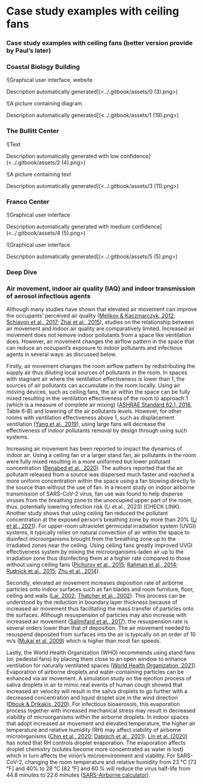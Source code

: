 # Case study examples with ceiling fans

### Case study examples with ceiling fans (better version provide by Paul’s later)

### Coastal Biology Building

![Graphical user interface, website

Description automatically generated](<../.gitbook/assets/0 (3).png>)

![A picture containing diagram

Description automatically generated](<../.gitbook/assets/1 (19).png>)

### The Bullitt Center

![Text

Description automatically generated with low confidence](<../.gitbook/assets/2 (4).png>)

![A picture containing text

Description automatically generated](<../.gitbook/assets/3 (11).png>)

### Franco Center

![Graphical user interface

Description automatically generated with medium confidence](<../.gitbook/assets/4 (5).png>)

![Graphical user interface

Description automatically generated](<../.gitbook/assets/5 (5).png>)

### Deep Dive <a href="#_toc137735071" id="_toc137735071"></a>

### Air movement, indoor air quality (IAQ) and indoor transmission of aerosol infectious agents <a href="#_toc137735072" id="_toc137735072"></a>

Although many studies have shown that elevated air movement can improve the occupants’ perceived air quality ([Melikov & Kaczmarczyk, 2012](https://doi.org/10.1016/j.buildenv.2011.06.017); [Schiavon et al., 2017](https://doi.org/10.1111/ina.12352); [Zhai et al., 2015](https://doi.org/10.1016/j.buildenv.2015.04.003)), studies on the relationship between air movement and indoor air quality are comparatively limited. Increased air movement does not remove indoor pollutants from a space like ventilation does. However, air movement changes the airflow pattern in the space that can reduce an occupant’s exposure to indoor pollutants and infectious agents in several ways: as discussed below.

Firstly, air movement changes the room airflow pattern by redistributing the supply air thus diluting local sources of pollutants in the room. In spaces with stagnant air where the ventilation effectiveness is lower than 1, the sources of air pollutants can accumulate in the room locally. Using air moving devices, such as ceiling fans, the air within the space can be fully mixed resulting in the ventilation effectiveness of the room to approach 1 (which is a measure of complete air mixing) ([ASHRAE Standard 62.1, 2016](https://www.ashrae.org/technical-resources/bookstore/standards-62-1-62-2), Table 6-B) and lowering of the air pollutants levels. However, for other rooms with ventilation effectiveness above 1, such as displacement ventilation ([Yang et al., 2019](https://doi.org/10.1016/j.enbuild.2019.109359)), using large fans will decrease the effectiveness of indoor pollutants removal by design through using such systems.

Increasing air movement has been reported to impact the dynamics of indoor air. Using a ceiling fan or a larger stand fan, air pollutants in the room were fully mixed resulting in a more uniformed but lower pollutant concentration ([Benabed et al., 2020](https://doi.org/10.1016/j.buildenv.2020.106655)). The authors reported that the air pollutant released from a source was dispersed much faster and reached a more uniform concentration within the space using a fan blowing directly to the source than without the use of fan. In a recent study on indoor airborne transmission of SARS-CoV-2 virus, fan use was found to help disperse viruses from the breathing zone to the unoccupied upper part of the room, thus, potentially lowering infection risk (Li et al., 2023) (CHECK LINK). Another study shows that using ceiling fan reduced the pollutant concentration at the exposed person’s breathing zone by more than 20% ([Li et al., 2021](https://doi.org/10.1016/j.buildenv.2021.107887)). For upper-room ultraviolet germicidal irradiation system (UVGI) systems, it typically relies on natural convection of air within the space to disinfect microorganisms brought from the breathing zone up to the irradiated zones near the ceiling. Using ceiling fans greatly improved UVGI effectiveness system by mixing the microorganisms-laden air up to the irradiation zone thus disinfecting them at a higher rate compared to those without using ceiling fans ([Pichurov et al., 2015](https://doi.org/10.1016/j.buildenv.2014.12.021); [Rahman et al., 2014](https://doi.org/10.9734/BJAST/2014/11762); [Rudnick et al., 2015](https://doi.org/10.1016/j.buildenv.2014.03.025); [Zhu et al., 2014](https://doi.org/10.1016/j.buildenv.2013.10.019)).

Secondly, elevated air movement increases deposition rate of airborne particles onto indoor surfaces such as fan blades and room furniture, floor, ceiling and walls ([Lai, 2002](https://onlinelibrary.wiley.com/doi/abs/10.1046/j.0905-6947.2002.1r159a.x); [Thatcher et al., 2002](https://doi.org/10.1016/S1352-2310\(02\)00157-7)). This process can be understood by the reduction in boundary layer thickness because of increased air movement thus facilitating the mass transfer of particles onto the surfaces. Although resuspension of particles may also increase with increased air movement ([Salimifard et al., 2017](https://doi.org/10.1016/j.scitotenv.2017.01.058)), the resuspension rate is several orders lower than that of deposition. The air movement needed to resuspend deposited from surfaces into the air is typically on an order of 10 m/s ([Mukai et al. 2009](https://doi.org/10.1080/02786820903131073)) which is higher than most fan speeds.

Lastly, the World Health Organization (WHO) recommends using stand fans (or, pedestal fans) by placing them close to an open window to enhance ventilation for naturally ventilated spaces ([World Health Organization, 2021](https://www.who.int/publications-detail-redirect/9789240021280)). Evaporation of airborne droplets and water-containing particles can be enhanced via air movement. A simulation study on the ejection process of saliva droplets in air to mimic real events of human cough showed that increased air velocity will result in the saliva droplets to go further with a decreased concentration and liquid droplet size in the wind direction ([Dbouk & Drikakis, 2020](https://doi.org/10.1063/5.0011960)). For infectious bioaerosols, this evaporation process together with increased mechanical stress may result in decreased viability of microorganisms within the airborne droplets. In indoor spaces that adopt increased air movement and elevated temperature, the higher air temperature and relative humidity (RH) may affect viability of airborne microorganisms ([Chin et al., 2020](https://doi.org/10.1101/2020.03.15.20036673); [Dabisch et al., 2021](https://doi.org/10.1080/02786826.2020.1829536)). [Lin et al. (2020)](https://doi.org/10.1371/journal.pone.0243505) has noted that RH controls droplet evaporation. The evaporation affects droplet chemistry (solutes become more concentrated as water is lost) which in turn affects the virion’s microenvironment and viability. For SARS-CoV-2, changing the room temperature and relative humidity from 23 °C \[73 °F] and 40% to 28 °C \[82 °F] and 60 % will reduce the virus half-life from 44.8 minutes to 22.6 minutes ([SARS-Airborne calculator](https://www.dhs.gov/science-and-technology/sars-airborne-calculator)).
